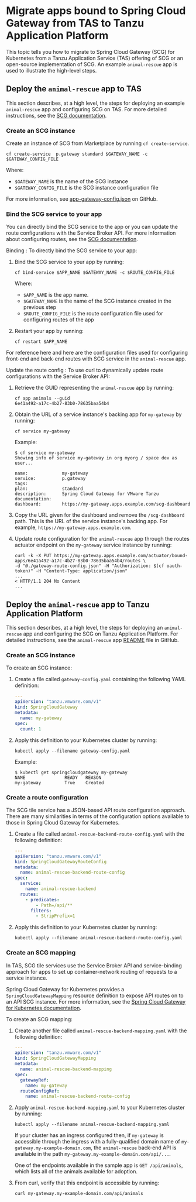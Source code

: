 # Migrate apps bound to Spring Cloud Gateway from TAS to Tanzu Application Platform

This topic tells you how to migrate to Spring Cloud Gateway (SCG) for Kubernetes from a Tanzu
Application Service (TAS) offering of SCG or an open-source implementation of SCG. An example
`animal-rescue` app is used to illustrate the high-level steps.

## <a id="deploy-app-to-tas"></a> Deploy the `animal-rescue` app to TAS

This section describes, at a high level, the steps for deploying an example `animal-rescue` app and
configuring SCG on TAS. For more detailed instructions, see the
[SCG documentation](https://docs.vmware.com/en/Spring-Cloud-Gateway-for-VMware-Tanzu/2.1/spring-cloud-gateway/GUID-guides-getting-started.html).

### <a id="create-scg-instance"></a> Create an SCG instance

Create an instance of SCG from Marketplace by running `cf create-service`.

```console
cf create-service  p.gateway standard $GATEWAY_NAME -c $GATEWAY_CONFIG_FILE
```

Where:

- `$GATEWAY_NAME` is the name of the SCG instance
- `$GATEWAY_CONFIG_FILE` is the SCG instance configuration file

For more information, see
[app-gateway-config.json](https://github.com/spring-cloud-services-samples/animal-rescue/blob/main/gateway/api-gateway-config.json)
on GitHub.

### <a id="bind-the-service-to-app"></a> Bind the SCG service to your app

You can directly bind the SCG service to the app or you can update the route configurations with the
Service Broker API. For more information about configuring routes, see the
[SCG documentation](https://docs.vmware.com/en/Spring-Cloud-Gateway-for-VMware-Tanzu/2.1/spring-cloud-gateway/GUID-guides-configuring-routes.html).

Binding
: To directly bind the SCG service to your app:

  1. Bind the SCG service to your app by running:

     ```console
     cf bind-service $APP_NAME $GATEWAY_NAME -c $ROUTE_CONFIG_FILE
     ```

     Where:

     - `$APP_NAME` is the app name.
     - `$GATEWAY_NAME` is the name of the SCG instance created in the previous step
     - `$ROUTE_CONFIG_FILE` is the route configuration file used for configuring routes of the app

  1. Restart your app by running:

     ```console
     cf restart $APP_NAME
     ```

  For reference here and here are the configuration files used for configuring front-end and back-end
  routes with SCG service in the `animal-rescue` app.

Update the route config
: To use curl to dynamically update route configurations with the Service Broker API:

  1. Retrieve the GUID representing the `animal-rescue` app by running:

     ```console
     cf app animals --guid
     6e41a492-a17c-4b27-83b0-78635baa54b4
     ```

  1. Obtain the URL of a service instance's backing app for `my-gateway` by running:

     ```console
     cf service my-gateway
     ```

     Example:

     ```console
     $ cf service my-gateway
     Showing info of service my-gateway in org myorg / space dev as user...

     name:             my-gateway
     service:          p.gateway
     tags:
     plan:             standard
     description:      Spring Cloud Gateway for VMware Tanzu
     documentation:
     dashboard:        https://my-gateway.apps.example.com/scg-dashboard
     ```

  1. Copy the URL given for the dashboard and remove the `/scg-dashboard` path. This is the URL of
     the service instance's backing app. For example, `https://my-gateway.apps.example.com`.

  1. Update route configuration for the `animal-rescue` app through the routes actuator endpoint on
     the `my-gateway` service instance by running:

     ```console
     curl -k -X PUT https://my-gateway.apps.example.com/actuator/bound-apps/6e41a492-a17c-4b27-83b0-78635baa54b4/routes \
     -d "@./gateway-route-config.json" -H "Authorization: $(cf oauth-token)" -H "Content-Type: application/json"
     ...
     < HTTP/1.1 204 No Content
     ...
     ```

## <a id="deploy-app-to-tap"></a> Deploy the `animal-rescue` app to Tanzu Application Platform

This section describes, at a high level, the steps for deploying an `animal-rescue` app and
configuring the SCG on Tanzu Application Platform. For detailed instructions, see the `animal-rescue`
app [README](https://github.com/spring-cloud-services-samples/animal-rescue/tree/main/tanzu-application-platform)
file in GitHub.

### <a id="create-gateway-instance"></a> Create an SCG instance

To create an SCG instance:

1. Create a file called `gateway-config.yaml` containing the following YAML definition:

    ```yaml
    ---
    apiVersion: "tanzu.vmware.com/v1"
    kind: SpringCloudGateway
    metadata:
      name: my-gateway
    spec:
      count: 1
    ```

1. Apply this definition to your Kubernetes cluster by running:

   ```console
   kubectl apply --filename gateway-config.yaml
   ```

   Example:

   ```console
   $ kubectl get springcloudgateway my-gateway
   NAME               READY   REASON
   my-gateway         True    Created
   ```

### <a id="create-route-config"></a> Create a route configuration

The SCG tile service has a JSON-based API route configuration approach. There are many similarities
in terms of the configuration options available to those in Spring Cloud Gateway for Kubernetes.

1. Create a file called `animal-rescue-backend-route-config.yaml` with the following definition:

    ```yaml
    ---
    apiVersion: "tanzu.vmware.com/v1"
    kind: SpringCloudGatewayRouteConfig
    metadata:
      name: animal-rescue-backend-route-config
    spec:
      service:
        name: animal-rescue-backend
      routes:
        - predicates:
            - Path=/api/**
          filters:
            - StripPrefix=1
    ```

1. Apply this definition to your Kubernetes cluster by running:

   ```console
   kubectl apply --filename animal-rescue-backend-route-config.yaml
   ```

### <a id="create-gateway-mapping"></a> Create an SCG mapping

In TAS, SCG tile services use the Service Broker API and service-binding approach for apps to
set up container-network routing of requests to a service instance.

Spring Cloud Gateway for Kubernetes provides a `SpringCloudGatewayMapping` resource definition to
expose API routes on to an API SCG instance. For more information, see the
[Spring Cloud Gateway for Kubernetes documentation](https://docs.vmware.com/en/VMware-Spring-Cloud-Gateway-for-Kubernetes/2.1/scg-k8s/GUID-developer-resources-springcloudgatewaymapping.html).

To create an SCG mapping:

1. Create another file called `animal-rescue-backend-mapping.yaml` with the following definition:

    ```yaml
    ---
    apiVersion: "tanzu.vmware.com/v1"
    kind: SpringCloudGatewayMapping
    metadata:
      name: animal-rescue-backend-mapping
    spec:
      gatewayRef:
        name: my-gateway
      routeConfigRef:
        name: animal-rescue-backend-route-config
    ```

1. Apply `animal-rescue-backend-mapping.yaml` to your Kubernetes cluster by running:

   ```console
   kubectl apply --filename animal-rescue-backend-mapping.yaml
   ```

   If your cluster has an ingress configured then, if `my-gateway` is accessible through
   the ingress with a fully-qualified domain name of `my-gateway.my-example-domain.com`, the
   `animal-rescue` back-end API is available in the path `my-gateway.my-example-domain.com/api/...`.

   One of the endpoints available in the sample app is `GET /api/animals`, which lists all of the
   animals available for adoption.

1. From curl, verify that this endpoint is accessible by running:

   ```console
   curl my-gateway.my-example-domain.com/api/animals
   ```